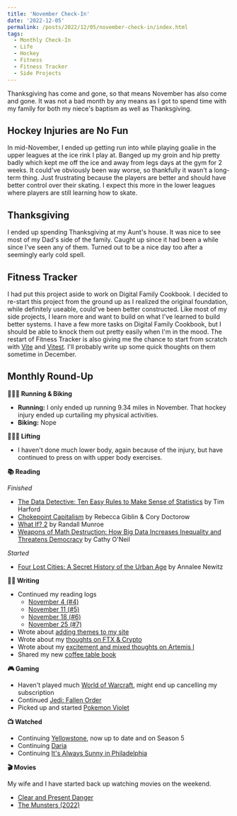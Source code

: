 ```yaml
---
title: 'November Check-In'
date: '2022-12-05'
permalink: /posts/2022/12/05/november-check-in/index.html
tags:
  - Monthly Check-In
  - Life
  - Hockey
  - Fitness
  - Fitness Tracker
  - Side Projects
---
```


Thanksgiving has come and gone, so that means November has also come and gone. It was not a bad month by any means as I got to spend time with my family for both my niece's baptism as well as Thanksgiving.
<!-- excerpt -->

## Hockey Injuries are No Fun
In mid-November, I ended up getting run into while playing goalie in the upper leagues at the ice rink I play at. Banged up my groin and hip pretty badly which kept me off the ice and away from legs days at the gym for 2 weeks. It could've obviously been way worse, so thankfully it wasn't a long-term thing. Just frustrating because the players are better and should have better control over their skating. I expect this more in the lower leagues where players are still learning how to skate.

## Thanksgiving
I ended up spending Thanksgiving at my Aunt's house. It was nice to see most of my Dad's side of the family. Caught up since it had been a while since I've seen any of them. Turned out to be a nice day too after a seemingly early cold spell.

## Fitness Tracker
I had put this project aside to work on Digital Family Cookbook. I decided to re-start this project from the ground up as I realized the original foundation, while definitely useable, could've been better constructed. Like most of my side projects, I learn more and want to build on what I've learned to build better systems. I have a few more tasks on Digital Family Cookbook, but I should be able to knock them out pretty easily when I'm in the mood. The restart of Fitness Tracker is also giving me the chance to start from scratch with [Vite](https://vitejs.dev/) and [Vitest](https://vitest.dev/). I'll probably write up some quick thoughts on them sometime in December.

## Monthly Round-Up

**🏃🏼‍♂️ Running & Biking**

- **Running:** I only ended up running 9.34 miles in November. That hockey injury ended up curtailing my physical activities.
- **Biking:** Nope

**🏋🏼‍♂️ Lifting**

- I haven't done much lower body, again because of the injury, but have continued to press on with upper body exercises.

**📚 Reading**

*Finished*
- [The Data Detective: Ten Easy Rules to Make Sense of Statistics](https://bookshop.org/books/the-data-detective-ten-easy-rules-to-make-sense-of-statistics/9780593084663) by Tim Harford
- [Chokepoint Capitalism](https://bookshop.org/books/chokepoint-capitalism-how-big-tech-and-big-content-captured-creative-labor-markets-and-how-we-ll-win-them-back/9780807007068) by Rebecca Giblin & Cory Doctorow
- [What If? 2](https://bookshop.org/p/books/what-if-2-additional-serious-scientific-answers-to-absurd-hypothetical-questions-randall-munroe/18153615?ean=9780525537113) by Randall Munroe
- [Weapons of Math Destruction: How Big Data Increases Inequality and Threatens Democracy](https://bookshop.org/p/books/weapons-of-math-destruction-how-big-data-increases-inequality-and-threatens-democracy-cathy-o-neil/11438502?ean=9780553418835) by Cathy O'Neil

*Started*
- [Four Lost Cities: A Secret History of the Urban Age](https://bookshop.org/p/books/four-lost-cities-a-secret-history-of-the-urban-age-annalee-newitz/16712885?ean=9780393882452) by Annalee Newitz

**✍🏻 Writing**

- Continued my reading logs
	- [November 4 (#4)](https://kpwags.com/posts/2022/11/04/reading-log-november-4-4)
	- [November 11 (#5)](https://kpwags.com/posts/2022/11/11/reading-log-november-11-5)
	- [November 18 (#6)](https://kpwags.com/posts/2022/11/18/reading-log-november-18-6)
	- [November 25 (#7)](https://kpwags.com/posts/2022/11/25/reading-log-november-25-7)
- Wrote about [adding themes to my site](https://kpwags.com/posts/2022/11/08/adding-themes)
- Wrote about my [thoughts on FTX & Crypto](https://kpwags.com/posts/2022/11/18/on-ftx-and-crypto-in-general)
- Wrote about my [excitement and mixed thoughts on Artemis I](https://kpwags.com/posts/2022/11/23/artemis-i)
- Shared my new [coffee table book](https://kpwags.com/posts/2022/11/27/apollo-remastered)

**🎮 Gaming**

- Haven't played much [World of Warcraft](https://worldofwarcraft.com/en-us/wowclassic), might end up cancelling my subscription
- Continued [Jedi: Fallen Order](https://www.ea.com/games/starwars/jedi/jedi-fallen-order)
- Picked up and started [Pokemon Violet](https://scarletviolet.pokemon.com/en-us/)

**📺 Watched**

- Continuing [Yellowstone](https://www.imdb.com/title/tt0472954/), now up to date and on Season 5
- Continuing [Daria](https://www.imdb.com/title/tt0118298/)
- Continuing [It's Always Sunny in Philadelphia](https://www.imdb.com/title/tt0472954/)

**🎬 Movies**

My wife and I have started back up watching movies on the weekend.
- [Clear and Present Danger](https://www.imdb.com/title/tt0109444/)
- [The Munsters (2022)](https://www.imdb.com/title/tt14813212/)